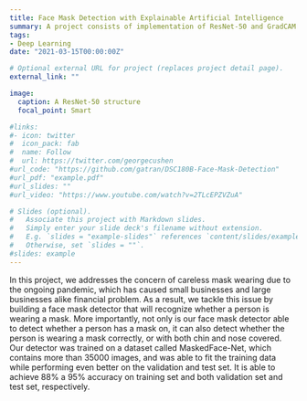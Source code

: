 ```yaml
---
title: Face Mask Detection with Explainable Artificial Intelligence
summary: A project consists of implementation of ResNet-50 and GradCAM
tags:
- Deep Learning
date: "2021-03-15T00:00:00Z"

# Optional external URL for project (replaces project detail page).
external_link: ""

image: 
  caption: A ResNet-50 structure
  focal_point: Smart

#links:
#- icon: twitter
#  icon_pack: fab
#  name: Follow
#  url: https://twitter.com/georgecushen
#url_code: "https://github.com/gatran/DSC180B-Face-Mask-Detection"
#url_pdf: "example.pdf"
#url_slides: ""
#url_video: "https://www.youtube.com/watch?v=2TLcEPZVZuA"

# Slides (optional).
#   Associate this project with Markdown slides.
#   Simply enter your slide deck's filename without extension.
#   E.g. `slides = "example-slides"` references `content/slides/example-slides.md`.
#   Otherwise, set `slides = ""`.
#slides: example
---
```


In this project, we addresses the concern of careless mask wearing due to the ongoing pandemic, which has caused small businesses and large businesses alike financial problem. As a result, we tackle this issue by building a face mask detector that will recognize whether a person is wearing a mask. More importantly, not only is our face mask detector able to detect whether a person has a mask on, it can also detect whether the person is wearing a mask correctly, or with both chin and nose covered. Our detector was trained on a dataset called MaskedFace-Net, which contains more than 35000 images, and was able to fit the training data while performing even better on the validation and test set. It is able to achieve 88% a 95% accuracy on training set and both validation set and test set, respectively. 



